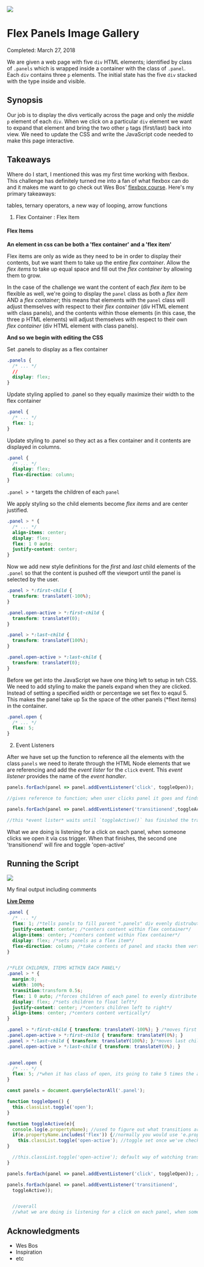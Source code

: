 ![](http://buddyharrisdesign.com/JavaScript30/exercises/05%20-%20Flex%20Panel%20Gallery/flexBox.png)

# Flex Panels Image Gallery

Completed: March 27, 2018

We are given a web page with five `div` HTML elements; identified by class of `.panels` which is wrapped inside a container with the class of `.panel`. Each `div` contains three `p` elements. The initial state has the five `div` stacked with the type inside and visible.

## Synopsis

Our job is to display the divs vertically across the page and only the *middle* `p` element of each `div`. When we click on a particular `div` element we want to expand that element and bring the two other `p` tags (first/last) back into view. We need to update the CSS and write the JavaScript code needed to make this page interactive.

## Takeaways

Where do I start, I mentioned this was my first time working with flexbox. This challenge has definitely turned me into a fan of what flexbox can do and it makes me want to go check out Wes Bos' [flexbox course](https://flexbox.io/). Here's my primary takeaways:

tables, ternary operators, a new way of looping, arrow functions

1. Flex Container : Flex Item

#### Flex Items

**An element in css can be both a 'flex container' and a 'flex item'**

Flex items are only as wide as they need to be in order to display their contents, but we want them to take up the entire *flex container*. Allow the *flex items* to take up equal space and fill out the *flex container* by allowing them to grow. 

In the case of the challenge we want the content of each *flex item* to be flexible as well, we're going to display the `panel` class as both a *flex item* AND a *flex container*; this means that elements with the `panel` class will adjust themselves with respect to their *flex container* (div HTML element with class panels), and the contents within those elements (in this case, the three p HTML elements) will adjust themselves with respect to their own *flex container* (div HTML element with class panels).

**And so we begin with editing the CSS**


Set .panels to display as a flex container

```css
.panels {
  /* ... */
  //
  display: flex; 
}
```

Update styling applied to .panel so they equally maximize their width to the flex container

```css
.panel {
  /* ... */
  flex: 1; 
}
```


Update styling to .panel so they act as a flex container and it contents are displayed in columns. 

```css
.panel {
  /* ... */
  display: flex;
  flex-direction: column; 
}
```


`.panel > *` targets the children of each `panel`

We apply styling so the child elements become *flex items* and are center justified. 

```css
.panel > * {
  /* ... */
  align-items: center;
  display: flex;
  flex: 1 0 auto;
  justify-content: center;
}
```

Now we add new style definitions for the *first* and *last* child elements of the `.panel` so that the content is pushed off the viewport until the panel is selected by the user.

```css
.panel > *:first-child {
  transform: translateY(-100%);
}

.panel.open-active > *:first-child {
  transform: translateY(0);
}

.panel > *:last-child {
  transform: translateY(100%);
}

.panel.open-active > *:last-child {
  transform: translateY(0);
}
```

Before we get into the JavaScript we have one thing left to setup in teh CSS. We need to add styling to make the panels expand when they are clicked. Instead of setting a specified width or percentage we set flex to eqaul 5. This makes the panel take up 5x the space of the other panels (*flext items) in the container.

```css
.panel.open {
  /* ... */
  flex: 5;
}
```


2. Event Listeners

After we have set up the function to reference all the elements with the class `panels` we need to iterate through the HTML Node elements that we are referencing and add the *event lister* for the `click` event. This *event listener* provides the name of the *event handler*.

```javascript
panels.forEach(panel => panel.addEventListener('click', toggleOpen)); 

//gives reference to function; when user clicks panel it goes and finds the function and runs it. You wouldnt put 'toggleOpen*()*' because that would run the function on page load
```

```javascript
panels.forEach(panel => panel.addEventListener('transitionend',toggleActive));

//this *event lister* waits until `toggleActive()` has finished the transition of the flex items
```

What we are doing is listening for a click on each panel, when someone clicks we open it via css trigger. When that finishes, the second one 'transitionend' will fire and toggle 'open-active'


## Running the Script

![](http://buddyharrisdesign.com/JavaScript30/exercises/05%20-%20Flex%20Panel%20Gallery/flexBox-2.png)

My final output including comments 

[**Live Demo**](http://buddyharrisdesign.com/JavaScript30/exercises/exercises/05%20-%20Flex%20Panel%20Gallery/index.html)


```css
.panel {
  /* ... */
  flex: 1; /*tells panels to fill parent ".panels" div evenly distrubuting extra space the div width*/
  justify-content: center; /*centers content within flex container*/
  align-items: center; /*centers content within flex container*/
  display: flex; /*sets panels as a flex item*/ 
  flex-direction: column; /*take contents of panel and stacks them vertically*/
}


/*FLEX CHILDREN, ITEMS WITHIN EACH PANEL*/
.panel > * {
  margin:0;
  width: 100%;
  transition:transform 0.5s;
  flex: 1 0 auto; /*forces children of each panel to evenly distribute extra space*/
  display: flex; /*sets children to float left*/
  justify-content: center; /*centers children left to right*/
  align-items: center; /*centers content vertically*/
}

.panel > *:first-child { transform: translateY(-100%); } /*moves first child element off viewport*/
.panel.open-active > *:first-child { transform: translateY(0%); } 
.panel > *:last-child { transform: translateY(100%); }/*moves last child element off viewport*/
.panel.open-active > *:last-child { transform: translateY(0%); }


.panel.open {
  /* ... */
  flex: 5; /*when it has class of open, its going to take 5 times the amount of extra room as the other panels*/
}
```

```javascript
const panels = document.querySelectorAll('.panel');

function toggleOpen() {
  this.classList.toggle('open');
}

function toggleActive(e){
  console.log(e.propertyName); //used to figure out what transitions are triggered on panel opening; 'flex-grow' is firing
  if(e.propertyName.includes('flex')) {//normally you would use 'e.propertyName === 'flex-grow''this condition to look for the property that changes, but some browsers identify it differently. You use '.includes('flex')
    this.classList.toggle('open-active'); //toggle set once we've checked for the property that is changing
}

  //this.classList.toggle('open-active'); default way of watching transition but doesnt watch the multiple transitionend events that would be firing
}

panels.forEach(panel => panel.addEventListener('click', toggleOpen)); //gives reference to function; when user clicks panel it goes and finds the function and runs it. You wouldnt put 'toggleOpen()' because that would run the function on page load

panels.forEach(panel => panel.addEventListener('transitionend', 
  toggleActive));


  //overall
  //what we are doing is listening for a click on each panel, when someone clicks we open it via css trigger. When that finishes, the second one 'transitionend' will fire and toggle 'open-active'
```



## Acknowledgments

* Wes Bos
* Inspiration
* etc
